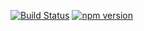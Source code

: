 [![Build Status](https://travis-ci.org/janmarthedal/simple-binary-heap.svg?branch=master)](https://travis-ci.org/janmarthedal/simple-binary-heap) [![npm version](https://badge.fury.io/js/simple-binary-heap.svg)](https://badge.fury.io/js/simple-binary-heap)
